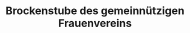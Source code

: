 ---
title: "Brockenstube des gemeinnützigen Frauenvereins"
url: /stein-am-rhein/brockenstube-des-gemeinnuetzigen-frauenvereins/
shop: Gebrauchtwaren
---